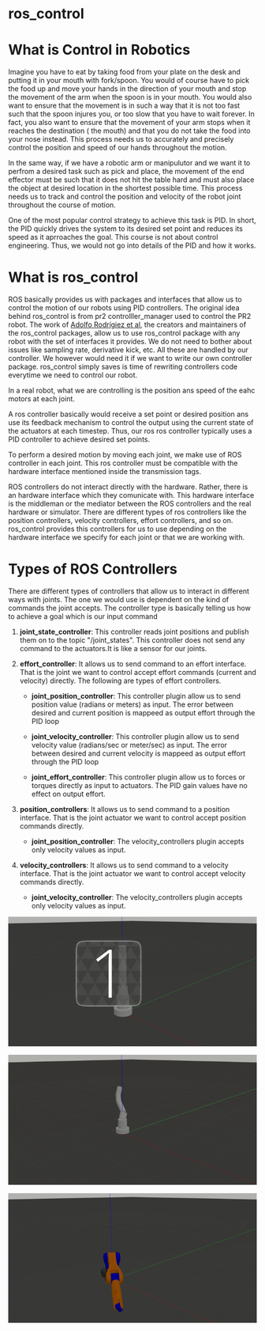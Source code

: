 # ros_control

# What is Control in Robotics

Imagine you have to eat by taking food from your plate on the desk and putting it in your mouth with fork/spoon. You would of course have to pick the food up and move your hands in the direction of your mouth and stop the movement of the arm when the spoon is in your mouth. You would also want to ensure that the movement is in such a way that it is not too fast such that  the spoon injures you, or too slow that you have to wait forever. In fact, you also want to ensure that the movement of your arm stops when it reaches the destination ( the mouth) and that you do not take the food into your nose instead. This process needs us to accurately and precisely control the position and speed of our hands throughout the motion. 

In the same way, if we have a robotic arm or manipulutor and we want it to perfrom a desired task such as pick and place, the movement of the end effector must be such that it does not hit the table hard and must also place the object at desired location in the shortest possible time. This process needs us to track and control the position and velocity of the robot joint throughout the course of motion.

One of the  most popular control strategy to achieve this task is PID. In short, the PID quickly drives the system to its desired set point and reduces its speed as it aprroaches the goal. This course is not about control engineering. Thus, we would not go into details of the PID and how it works.

# What is ros_control

ROS basically provides us with packages and interfaces that allow us to control the motion of our robots using PID controllers. The original idea behind ros_control is from pr2 controlller_manager used to control the PR2 robot.
The work of [Adolfo Rodrígiez et al](https://github.com/ros-controls/ros_control), the creators and maintainers of the ros_control packages,  allow us to use ros_control package with any robot with the set of interfaces it provides. We do not need to bother about issues like sampling rate, derivative kick, etc. All these are handled by our controller. We however would need it if we want to write our own controller package. ros_control simply saves is time of rewriting controllers code everytime we need to control our robot.


In a real robot, what we are controlling is the position ans speed of the eahc motors at each joint.

A ros controller basically would receive a set point or desired position ans use its feedback mechanism to control the output using the current state of the actuators at each timestep. Thus, our ros ros controller typically uses a PID controller to achieve desired set points.

To perform a desired motion by moving each joint,  we make use of ROS controller in each joint. This ros controller must be compatible  with the hardware interface mentioned inside
the transmission tags.

ROS controllers do not interact directly with the hardware. Rather, there is an hardware interface which they comunicate with. This hardware interface is the middleman or the mediator between the ROS controllers and the real hardware or simulator.
There are different types of ros controllers like the position controllers, velocity controllers, effort
controllers, and so on. ros_control provides this controllers for us to use depending on the hardware interface we specify for each joint or that we are working with.

# Types of ROS Controllers
There are different types of controllers that allow us to interact in different ways with joints.
The one we would use is dependent on the kind of commands the joint accepts.
The controller type is basically telling us how to achieve a goal which is our input command

1. **joint_state_controller**: This controller reads joint positions and publish them on to the topic "/joint_states". This controller does not send any command to the actuators.It is like a sensor for our joints.

2. **effort_controller**: It allows us to send command to an effort interface. That is the joint we want to control accept effort commands (current and velocity) directly. The following are types of effort controllers.

    * **joint_position_controller**: This controller plugin allow us to send position value (radians or meters) as input. The error between desired and current position is mappeed as output effort through the PID loop

    * **joint_velocity_controller**: This controller plugin allow us to send velocity value (radians/sec or meter/sec) as input.  The error between desired and current velocity is mappeed as output effort through the PID loop

    * **joint_effort_controller**: This controller plugin allow us to forces or torques directly as input to actuators. The PID gain values have no effect on output effort.

3.  **position_controllers**: It allows us to send command to a position interface. That is the joint actuator we want to control accept position commands directly. 
    * **joint_position_controller**: The velocity_controllers plugin accepts only velocity values as input.

4.  **velocity_controllers**: It allows us to send command to a velocity interface. That is the joint actuator  we want to control accept velocity commands directly. 
    * **joint_velocity_controller**: The velocity_controllers plugin accepts only velocity values as input.




![alt text](https://github.com/jimohafeezco/manipulator/blob/master/media/contol_one_joint.gif)

![alt text](https://github.com/jimohafeezco/manipulator/blob/master/media/third.gif)

![alt text](https://github.com/jimohafeezco/manipulator/blob/master/media/kuka.gif)
